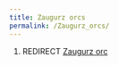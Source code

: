 ```yaml
---
title: Zaugurz orcs
permalink: /Zaugurz_orcs/
---
```


1.  REDIRECT [Zaugurz orc](Zaugurz_orc "wikilink")